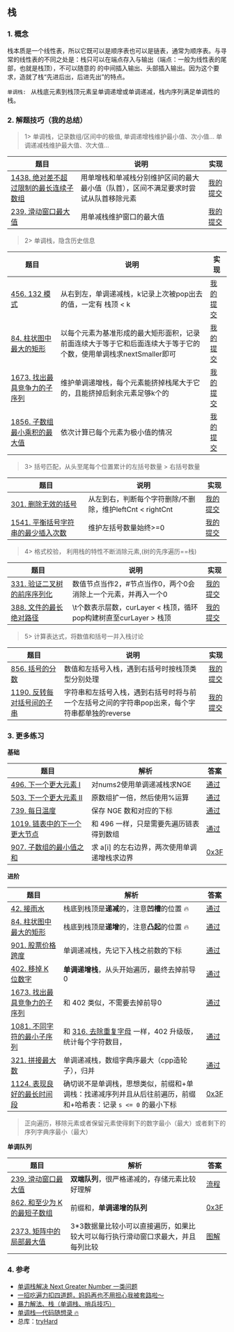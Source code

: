 ## 栈

### 1. 概念
栈本质是一个线性表，所以它既可以是顺序表也可以是链表，通常为顺序表。与寻常的线性表的不同之处是：栈只可以在端点存入与输出（端点：一般为线性表的尾部，也就是栈顶），不可以随意的
的中间插入输出、头部插入输出。因为这个要求，造就了栈“先进后出，后进先出”的特点。    

`单调栈: ` 从栈底元素到栈顶元素呈单调递增或单调递减，栈内序列满足单调性的栈。

### 2. 解题技巧（我的总结）

> 1> 单调栈，记录数组/区间中的极值, 单调递增栈维护最小值、次小值... 单调递减栈维护最大值、次大值...
> 
| 题目                                                                            | 说明                                         | 实现                                                                            |
|-------------------------------------------------------------------------------|--------------------------------------------|-------------------------------------------------------------------------------|
| [1438. 绝对差不超过限制的最长连续子数组](https://leetcode.cn/problems/longest-continuous-subarray-with-absolute-diff-less-than-or-equal-to-limit/description/) | 用单增栈和单减栈分别维护区间的最大最小值（队首），区间不满足要求时尝试从队首移除元素 | [我的提交](https://leetcode.cn/problems/longest-continuous-subarray-with-absolute-diff-less-than-or-equal-to-limit/submissions/480918945/) |
| [239. 滑动窗口最大值](https://leetcode.cn/problems/sliding-window-maximum/description/) | 用单减栈维护窗口的最大值            | [我的提交](https://leetcode.cn/problems/sliding-window-maximum/submissions/480967154/) |

> 2> 单调栈，隐含历史信息
>
| 题目                                                                          | 说明                                                             | 实现                                                                            |
|-----------------------------------------------------------------------------|----------------------------------------------------------------|-------------------------------------------------------------------------------|
| [456. 132 模式](https://leetcode.cn/problems/132-pattern/) | 从右到左，单调递减栈，k记录上次被pop出去的值，一定有 栈顶 < k                            | [我的提交](https://leetcode.cn/problems/132-pattern/submissions/470350335/) |
| [84. 柱状图中最大的矩形](https://leetcode.cn/problems/largest-rectangle-in-histogram/description/) | 以每个元素为基准形成的最大矩形面积，记录前面连续大于等于它和后面连续大于等于它的个数，使用单调栈求nextSmaller即可 | [我的提交](https://leetcode.cn/problems/largest-rectangle-in-histogram/submissions/485671889/) |
| [1673. 找出最具竞争力的子序列](https://leetcode.cn/problems/find-the-most-competitive-subsequence/description/) | 维护单调递增栈，每个元素能挤掉栈尾大于它的，且能挤掉后剩余元素足够k个的                           | [我的提交](https://leetcode.cn/problems/find-the-most-competitive-subsequence/submissions/494296537/) |
| [1856. 子数组最小乘积的最大值](https://leetcode.cn/problems/maximum-subarray-min-product/description/) | 依次计算已每个元素为极小值的情况                                               | [我的提交](https://leetcode.cn/problems/maximum-subarray-min-product/submissions/495622116/) |


> 3> 括号匹配，从头至尾每个位置累计的左括号数量 > 右括号数量
>
| 题目                                                                         | 说明                                     | 实现                                                                           |
|----------------------------------------------------------------------------|----------------------------------------|------------------------------------------------------------------------------|
| [301. 删除无效的括号](https://leetcode.cn/problems/remove-invalid-parentheses/description/) | 从左到右，判断每个字符删除/不删除，维护leftCnt < rightCnt | [我的提交](https://leetcode.cn/problems/remove-invalid-parentheses/submissions/487992077/) |
| [1541. 平衡括号字符串的最少插入次数](https://leetcode.cn/problems/minimum-insertions-to-balance-a-parentheses-string/description/) | 维护左括号数量始终>=0                           | [我的提交](https://leetcode.cn/problems/minimum-insertions-to-balance-a-parentheses-string/submissions/493731327/) |

> 4> 格式校验， 利用栈的特性不断消除元素,(树的先序遍历==栈)
>
| 题目                                                                        | 说明                                              | 实现                                                                           |
|---------------------------------------------------------------------------|-------------------------------------------------|------------------------------------------------------------------------------|
| [331. 验证二叉树的前序序列化](https://leetcode.cn/problems/verify-preorder-serialization-of-a-binary-tree/description/) | 数值节点当作2，#节点当作0，两个0会消除上一个元素，并再入一个0               | [我的提交](https://leetcode.cn/problems/verify-preorder-serialization-of-a-binary-tree/submissions/488584791/) |
| [388. 文件的最长绝对路径](https://leetcode.cn/problems/longest-absolute-file-path/description/) | \t个数表示层数，curLayer  < 栈顶，循环pop构建树直至curLayer > 栈顶 | [我的提交](https://leetcode.cn/problems/longest-absolute-file-path/submissions/488677676/) |

> 5> 计算表达式，将数值和括号一并入栈讨论
>
| 题目                                                                        | 说明                                                   | 实现                                                                           |
|---------------------------------------------------------------------------|------------------------------------------------------|------------------------------------------------------------------------------|
| [856. 括号的分数](https://leetcode.cn/problems/score-of-parentheses/description/) | 数值和左括号入栈，遇到右括号时按栈顶类型分别处理                             | [我的提交](https://leetcode.cn/problems/score-of-parentheses/submissions/490988393/) |
| [1190. 反转每对括号间的子串](https://leetcode.cn/problems/reverse-substrings-between-each-pair-of-parentheses/description/) | 字符串和左括号入栈，遇到右括号时将与前一个左括号之间的字符串pop出来，每个字符串都单独的reverse | [我的提交](https://leetcode.cn/problems/reverse-substrings-between-each-pair-of-parentheses/submissions/492379575/) |

### 3. 更多练习

**基础**

| 题目                                                         | 解析                                          | 答案                                                         |
| ------------------------------------------------------------ | --------------------------------------------- | ------------------------------------------------------------ |
| [496. 下一个更大元素 I](https://leetcode.cn/problems/next-greater-element-i/) | 对nums2使用单调递减栈求NGE                    | [通过](https://leetcode.cn/submissions/detail/373213692/)    |
| [503. 下一个更大元素 II](https://leetcode.cn/problems/next-greater-element-ii/) | 原数组扩一倍，然后使用%运算                   | [通过](https://leetcode.cn/submissions/detail/373216518/)    |
| [739. 每日温度](https://leetcode.cn/problems/daily-temperatures/) | 保存 NGE 数和对应的下标                       | [通过](https://leetcode.cn/submissions/detail/373218830/)    |
| [1019. 链表中的下一个更大节点](https://leetcode.cn/problems/next-greater-node-in-linked-list/) | 和 496 一样，只是需要先遍历链表得到数组       | [通过](https://leetcode.cn/submissions/detail/373495090/)    |
| [907. 子数组的最小值之和](https://leetcode.cn/problems/sum-of-subarray-minimums/) | 求 a\[i] 的左右边界，两次使用单调递增栈求边界 | [0x3F](https://leetcode.cn/problems/sum-of-subarray-minimums/solution/gong-xian-fa-dan-diao-zhan-san-chong-shi-gxa5/) |



**进阶**

| 题目                                                         | 解析                                                         | 答案                                                         |
| ------------------------------------------------------------ | ------------------------------------------------------------ | ------------------------------------------------------------ |
| [42. 接雨水](https://leetcode.cn/problems/trapping-rain-water/) | 栈底到栈顶是**递减**的，注意**凹槽**的位置 :fire:            | [通过](https://leetcode.cn/submissions/detail/419904258/)    |
| [84. 柱状图中最大的矩形](https://leetcode.cn/problems/largest-rectangle-in-histogram/) | 栈底到栈顶是**递增**的，注意**凸起**的位置 :fire:            | [通过](https://leetcode.cn/submissions/detail/373561577/)    |
| [901. 股票价格跨度](https://leetcode.cn/problems/online-stock-span/) | 单调递减栈，先记下入栈之前数的下标                           | [通过](https://leetcode.cn/submissions/detail/375280534/)    |
| [402. 移掉 K 位数字](https://leetcode.cn/problems/remove-k-digits/) | **单调递增栈**，从头开始遍历，最终去掉前导0                  | [通过](https://leetcode.cn/submissions/detail/373237985/)    |
| [1673. 找出最具竞争力的子序列](https://leetcode.cn/problems/find-the-most-competitive-subsequence/) | 和 402 类似，不需要去掉前导0                                 | [通过](https://leetcode.cn/submissions/detail/373248009/)    |
| [1081. 不同字符的最小子序列](https://leetcode.cn/problems/smallest-subsequence-of-distinct-characters/) | 和 [316. 去除重复字母](https://leetcode.cn/problems/remove-duplicate-letters/) 一样，402 升级版，统计每个字符数目， | [通过](https://leetcode.cn/submissions/detail/373260316/)    |
| [321. 拼接最大数](https://leetcode.cn/problems/create-maximum-number/) | 单调递减栈，数组字典序最大（cpp造轮子），归并                | [通过](https://leetcode.cn/submissions/detail/373517666/)    |
| [1124. 表现良好的最长时间段](https://leetcode.cn/problems/longest-well-performing-interval/) | 确切说不是单调栈，思想类似，前缀和+单调栈：找递减序列并且从后往前遍历，前缀和+哈希表：记录 `s <= 0` 的最小下标 | [0x3F](https://leetcode.cn/problems/longest-well-performing-interval/solution/liang-chong-zuo-fa-liang-zhang-tu-miao-d-hysl/) |

> 正向遍历，移除元素或者保留元素使得剩下的数字最小（最大）或者剩下的序列字典序最小（最大）



**单调队列**

| 题目                                                         | 解析                                                         | 答案                                                         |
| ------------------------------------------------------------ | ------------------------------------------------------------ | ------------------------------------------------------------ |
| [239. 滑动窗口最大值](https://leetcode.cn/problems/sliding-window-maximum/) | **双端队列**，很严格递减的，存储元素比较好理解               | [流程](https://leetcode.cn/problems/sliding-window-maximum/solution/shuang-xiang-dui-lie-jie-jue-hua-dong-chuang-kou-2/) |
| [862. 和至少为 K 的最短子数组](https://leetcode.cn/problems/shortest-subarray-with-sum-at-least-k/) | 前缀和，**单调递增的队列**                                   | [0x3F](https://leetcode.cn/problems/shortest-subarray-with-sum-at-least-k/solution/liang-zhang-tu-miao-dong-dan-diao-dui-li-9fvh/) |
| [2373. 矩阵中的局部最大值](https://leetcode.cn/problems/largest-local-values-in-a-matrix/) | 3*3数据量比较小可以直接遍历，如果比较大可以每行执行滑动窗口求最大，并且每列比较 | [图解](https://leetcode.cn/problems/largest-local-values-in-a-matrix/solution/javapythonmei-ju-mo-ni-dan-diao-dui-lie-fm0pn/) |



### 4. 参考
- [单调栈解决 Next Greater Number 一类问题](https://leetcode.cn/problems/next-greater-element-i/solution/dan-diao-zhan-jie-jue-next-greater-number-yi-lei-w/)
- [一招吃遍力扣四道题，妈妈再也不用担心我被套路啦～](https://leetcode.cn/problems/remove-k-digits/solution/yi-zhao-chi-bian-li-kou-si-dao-ti-ma-ma-zai-ye-b-5/)
- [暴力解法、栈（单调栈、哨兵技巧）](https://leetcode.cn/problems/largest-rectangle-in-histogram/solution/bao-li-jie-fa-zhan-by-liweiwei1419/)
- [单调栈—代码随想录 :fire:](https://programmercarl.com/0739.%E6%AF%8F%E6%97%A5%E6%B8%A9%E5%BA%A6.html#%E6%80%9D%E8%B7%AF)
- 总库：[tryHard](https://github.com/NOMADxzy/tryHard)